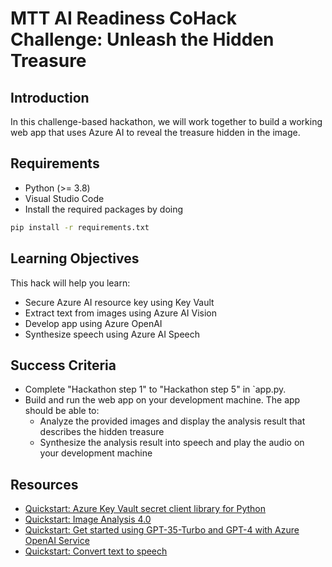 # MTT AI Readiness CoHack Challenge: Unleash the Hidden Treasure

## Introduction

In this challenge-based hackathon, we will work together to build a working web app that uses Azure AI to reveal the treasure hidden in the image.

## Requirements
- Python (>= 3.8)
- Visual Studio Code
- Install the required packages by doing
```bash
pip install -r requirements.txt
```

## Learning Objectives
This hack will help you learn:
- Secure Azure AI resource key using Key Vault
- Extract text from images using Azure AI Vision
- Develop app using Azure OpenAI
- Synthesize speech using Azure AI Speech

## Success Criteria
- Complete "Hackathon step 1" to "Hackathon step 5" in `app.py. 
- Build and run the web app on your development machine. The app should be able to:
  - Analyze the provided images and display the analysis result that describes the hidden treasure
  - Synthesize the analysis result into speech and play the audio on your development machine

## Resources
- [Quickstart: Azure Key Vault secret client library for Python](https://learn.microsoft.com/en-us/azure/key-vault/secrets/quick-create-python?tabs=azure-cli)
- [Quickstart: Image Analysis 4.0](https://learn.microsoft.com/en-us/azure/ai-services/computer-vision/quickstarts-sdk/image-analysis-client-library-40?tabs=visual-studio%2Cwindows&pivots=programming-language-python)
- [Quickstart: Get started using GPT-35-Turbo and GPT-4 with Azure OpenAI Service](https://learn.microsoft.com/en-us/azure/ai-services/openai/chatgpt-quickstart?tabs=command-line%2Ctypescript%2Cpython-new&pivots=programming-language-python)
- [Quickstart: Convert text to speech](https://learn.microsoft.com/en-us/azure/ai-services/speech-service/get-started-text-to-speech?tabs=windows%2Cterminal&pivots=programming-language-python)
